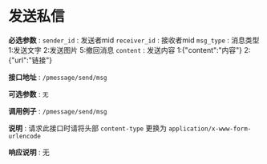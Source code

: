 # 发送私信

**必选参数** : `sender_id` : 发送者mid `receiver_id` : 接收者mid `msg_type` : 消息类型	 1:发送文字 2:发送图片 5:撤回消息 `content` : 发送内容 1:{"content":"内容"} 2:{"url":"链接"}

**接口地址** : `/pmessage/send/msg`

**可选参数** : `无`

**调用例子** : `/pmessage/send/msg`

**说明** : 请求此接口时请将头部 `content-type` 更换为 `application/x-www-form-urlencode`

**响应说明** : 无
